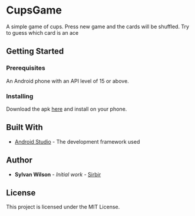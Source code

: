 # CupsGame

A simple game of cups.  Press new game and the cards will be shuffled.  Try to guess which card is an ace

## Getting Started 

### Prerequisites
An Android phone with an API level of 15 or above.  

### Installing 
Download the apk [here](https://github.com/Sirbir/CupsGame/blob/master/cups.apk) and install on your phone.

## Built With
* [Android Studio](https://developer.android.com/develop/index.html) - The development framework used

## Author
* **Sylvan Wilson** - *Initial work* - [Sirbir](https://github.com/Sirbir)

## License
This project is licensed under the MIT License.
